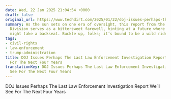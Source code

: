 ```yaml
---
date: Wed, 22 Jan 2025 21:04:54 +0000
draft: false
original_url: https://www.techdirt.com/2025/01/22/doj-issues-perhaps-the-last-law-enforcement-investigation-report-well-see-for-the-next-four-years/
summary: As the sun sets on one era of oversight, this report from the DOJ Civil Rights
  Division serves as a bittersweet farewell, hinting at a future where such investigations
  might take a backseat. Buckle up, folks; it’s bound to be a wild ride ahead!
tags:
- civil-rights
- law-enforcement
- trump-administration
title: DOJ Issues Perhaps The Last Law Enforcement Investigation Report We’ll See
  For The Next Four Years
translationKey: DOJ Issues Perhaps The Last Law Enforcement Investigation Report We’ll
  See For The Next Four Years
---
```


DOJ Issues Perhaps The Last Law Enforcement Investigation Report We’ll See For The Next Four Years